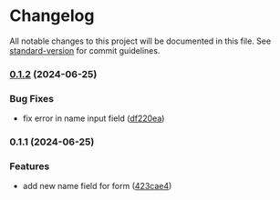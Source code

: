 # Changelog

All notable changes to this project will be documented in this file. See [standard-version](https://github.com/conventional-changelog/standard-version) for commit guidelines.

### [0.1.2](https://github.com/varManWai/GitConventionalCommitPracticeRepo/compare/v0.1.1...v0.1.2) (2024-06-25)


### Bug Fixes

* fix error in name input field ([df220ea](https://github.com/varManWai/GitConventionalCommitPracticeRepo/commit/df220ea724a0d5593402aa4bfd29d772fe905c46))

### 0.1.1 (2024-06-25)


### Features

* add new name field for form ([423cae4](https://github.com/varManWai/GitConventionalCommitPracticeRepo/commit/423cae4ce9affea8198ef71fd9b01f5e965897e9))
